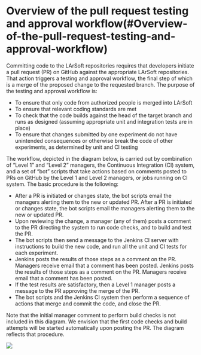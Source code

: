Overview of the pull request testing and approval workflow(#Overview-of-the-pull-request-testing-and-approval-workflow)
==========================================================================================================================

Committing code to the LArSoft repositories requires that developers initiate a pull request (PR) on GitHub against the appropriate LArSoft repositories. That action triggers a testing and approval workflow, the final step of which is a merge of the proposed change to the requested branch. The purpose of the testing and approval workflow is:

-   To ensure that only code from authorized people is merged into LArSoft
-   To ensure that relevant coding standards are met
-   To check that the code builds against the head of the target branch and runs as designed (assuming appropriate unit and integration tests are in place)
-   To ensure that changes submitted by one experiment do not have unintended consequences or otherwise break the code of other experiments, as determined by unit and CI testing

The workflow, depicted in the diagram below, is carried out by combination of “Level 1” and “Level 2” managers, the Continuous Integration (CI) system, and a set of “bot” scripts that take actions based on comments posted to PRs on GitHub by the Level 1 and Level 2 managers, or jobs running on CI system. The basic procedure is the following:

-   After a PR is initiated or changes state, the bot scripts email the managers alerting them to the new or updated PR. After a PR is initiated or changes state, the bot scripts email the managers alerting them to the new or updated PR.
-   Upon reviewing the change, a manager (any of them) posts a comment to the PR directing the system to run code checks, and to build and test the PR.
-   The bot scripts then send a message to the Jenkins CI server with instructions to build the new code, and run all the unit and CI tests for each experiment.
-   Jenkins posts the results of those steps as a comment on the PR. Managers receive email that a comment has been posted. Jenkins posts the results of those steps as a comment on the PR. Managers receive email that a comment has been posted.
-   If the test results are satisfactory, then a Level 1 manager posts a message to the PR approving the merge of the PR.
-   The bot scripts and the Jenkins CI system then perform a sequence of actions that merge and commit the code, and close the PR.

Note that the initial manager comment to perform build checks is not included in this diagram. We envision that the first code checks and build attempts will be started automatically upon posting the PR. The diagram reflects that procedure.

![](/redmine/attachments/download/56466/GitHub_messaging_sequence.png)
